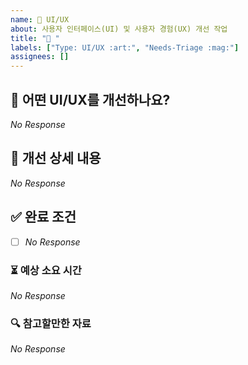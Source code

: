 ```yaml
---
name: 🎨 UI/UX
about: 사용자 인터페이스(UI) 및 사용자 경험(UX) 개선 작업
title: "🎨 "
labels: ["Type: UI/UX :art:", "Needs-Triage :mag:"]
assignees: []
---
```


## 📌 어떤 UI/UX를 개선하나요?

<!--
  변경하려는 UI/UX와 이유를 3줄 이내로 간결하게 설명해주세요.
  이 변경이 왜 필요한가요? 어떤 문제를 해결하나요?
  (예시) 모바일 환경에서 메인 메뉴 버튼들이 작아 터치가 어렵다.
-->

_No Response_

## 📜 개선 상세 내용

<!--
  이 개선을 위해 필요한 구체적인 작업 목록을 나열해주세요.
  (예시) 버튼 터치 영역을 늘리기 위해 <a> 태그의 padding을 조정한다.
-->

_No Response_

## ✅ 완료 조건

<!--
  어떤 상태가 되면 개선이 완료된 것으로 간주하나요?
  (예시) 모바일 환경에서 터치 영역이 충분히 확보되었고, 기존 레이아웃을 유지한다.
-->

- [ ] _No Response_

### ⏳ 예상 소요 시간

<!--
  예상되는 작업 소요 시간을 대략적으로 입력해주세요.
-->

_No Response_

### 🔍 참고할만한 자료

<!--
  디자인 레퍼런스, 관련 문서 등을 자유롭게 추가하세요.
  (예시) [모바일 웹 디자인](https://...)
-->

_No Response_
